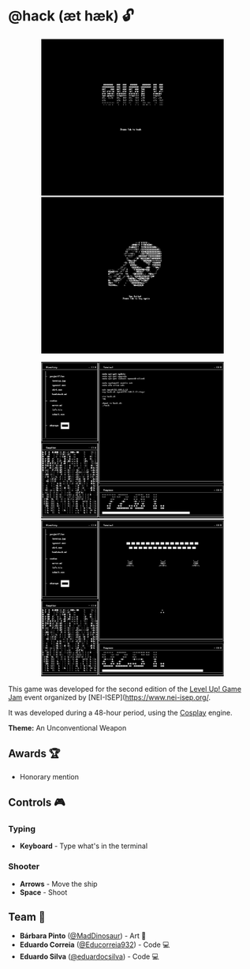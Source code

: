# @hack (æt hæk) 🔓

<p align="center">
  <img src="images/img.png" width="370">
  <img src="images/img_3.png" width="370"> 
</p>

<p align="center">
  <img src="images/img_1.png" width="370">
  <img src="images/img_2.png" width="370"> 
</p>

This game was developed for the second edition of the [Level Up! Game Jam](https://levelup2022.nei-isep.org/) event
organized by [NEI-ISEP](https://www.nei-isep.org/.

It was developed during a 48-hour period, using the [Cosplay](https://github.com/nivanov/cosplay) engine.

**Theme:** An Unconventional Weapon

## Awards 🏆

- Honorary mention

## Controls 🎮

### Typing

- **Keyboard** - Type what's in the terminal

### Shooter

- **Arrows** - Move the ship
- **Space** - Shoot

## Team 👥

- **Bárbara Pinto** ([@MadDinosaur](https://github.com/MadDinosaur)) - Art 🎨
- **Eduardo Correia** ([@Educorreia932](https://github.com/Educorreia932)) - Code 💻
- **Eduardo Silva** ([@eduardocsilva](https://github.com/eduardocsilva)) - Code 💻

